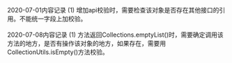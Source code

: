  <br>
2020-07-01内容记录
(1) 增加api校验时，需要检查该对象是否存在其他接口的引用。不能统一字段上加校验。 <br>

 <br>
2020-07-08内容记录
(1) 方法返回Collections.emptyList()时，需要确定调用该方法的地方，是否有操作该对象的地方，如果存在，需要用CollectionUtils.isEmpty()方法校验。<br>
